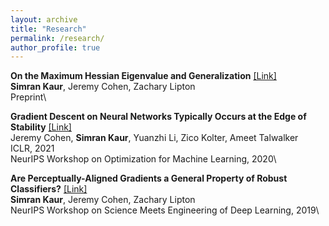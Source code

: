 ```yaml
---
layout: archive
title: "Research"
permalink: /research/
author_profile: true
---
```


**On the Maximum Hessian Eigenvalue and Generalization** [[Link]](https://arxiv.org/abs/2206.10654)\
**Simran Kaur**, Jeremy Cohen, Zachary Lipton\
Preprint\\

**Gradient Descent on Neural Networks Typically Occurs at the Edge of Stability** [[Link]](https://arxiv.org/abs/2103.00065/)\
Jeremy Cohen, **Simran Kaur**, Yuanzhi Li, Zico Kolter, Ameet Talwalker\
ICLR, 2021\
NeurIPS Workshop on Optimization for Machine Learning, 2020\\

**Are Perceptually-Aligned Gradients a General Property of Robust Classifiers?** [[Link]](https://arxiv.org/abs/1910.08640)\
**Simran Kaur**, Jeremy Cohen, Zachary Lipton\
NeurIPS Workshop on Science Meets Engineering of Deep Learning, 2019\\
